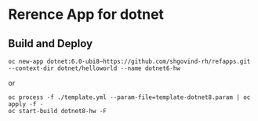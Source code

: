 
# Rerence App for dotnet

## Build and Deploy

```
oc new-app dotnet:6.0-ubi8~https://github.com/shgovind-rh/refapps.git --context-dir dotnet/helloworld --name dotnet6-hw
```
or
```
oc process -f ./template.yml --param-file=template-dotnet8.param | oc apply -f -
oc start-build dotnet8-hw -F
```